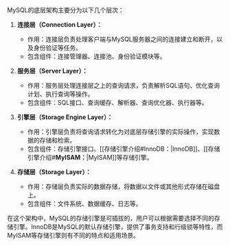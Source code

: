 MySQL的底层架构主要分为以下几个层次：

1. **连接层（Connection Layer）：**
   - 作用：连接层负责处理客户端与MySQL服务器之间的连接建立和断开，以及身份验证等任务。
   - 包含组件：连接管理器、连接池、身份验证模块等。

2. **服务层（Server Layer）：**
   - 作用：服务层处理连接层之上的查询请求，负责解析SQL语句、优化查询计划、执行查询等操作。
   - 包含组件：SQL接口、查询缓存、解析器、查询优化器、执行器等。

3. **引擎层（Storage Engine Layer）：**
   - 作用：引擎层负责将查询请求转化为对底层存储引擎的实际操作，实现数据的存储和检索。
   - 包含组件：存储引擎接口、[[存储引擎介绍#InnoDB：|InnoDB]]、[[存储引擎介绍#**MyISAM：**|MyISAM]]等存储引擎。

4. **存储层（Storage Layer）：**
   - 作用：存储层负责实际的数据存储，将数据以文件或其他形式存储在磁盘上。
   - 包含组件：文件系统、数据缓存、日志等。

在这个架构中，MySQL的存储引擎是可插拔的，用户可以根据需要选择不同的存储引擎。InnoDB是MySQL的默认存储引擎，提供了事务支持和行级锁等特性，而MyISAM等存储引擎则有不同的特点和适用场景。
